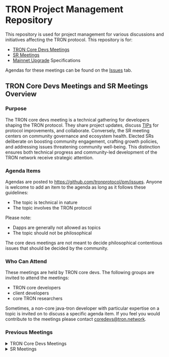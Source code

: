 # TRON Project Management Repository

This repository is used for project management for various discussions and initiatives affecting the TRON protocol.
This repository is for:

- [TRON Core Devs Meetings](https://github.com/tronprotocol/pm/tree/master/TRON%20Core%20Devs%20Meetings)
- [SR Meetings](https://github.com/tronprotocol/pm/tree/master/SR%20Meetings)
- [Mainnet Upgrade](https://github.com/tronprotocol/pm/tree/master/Mainnet%20Upgrade%20Archive) Specifications

Agendas for these meetings can be found on the [Issues](https://github.com/tronprotocol/pm/issues) tab. 

## TRON Core Devs Meetings and SR Meetings Overview

### Purpose
The TRON core devs meeting is a technical gathering for developers shaping the TRON protocol. They share project updates, discuss [TIPs](https://github.com/tronprotocol/tips) for protocol improvements, and collaborate. Conversely, the SR meeting centers on community governance and ecosystem health. Elected SRs deliberate on boosting community engagement, crafting growth policies, and addressing issues threatening community well-being. This distinction ensures both technical progress and community-led development of the TRON network receive strategic attention.

### Agenda Items
Agendas are posted to https://github.com/tronprotocol/pm/issues. Anyone is welcome to add an item to the agenda as long as it follows these guidelines:

- The topic is technical in nature
- The topic involves the TRON protocol

Please note: 

- Dapps are generally not allowed as topics 
- The topic should not be philosophical

The core devs meetings are not meant to decide philosophical contentious issues that should be decided by the community.

### Who Can Attend
These meetings are held by TRON core devs. The following groups are invited to attend the meetings:

- TRON core developers 
- client developers
- core TRON researchers  

Sometimes, a non-core java-tron developer with particular expertise on a topic is invited on to discuss a specific agenda item. If you feel you would contribute to the meetings please contact coredevs@tron.network.

### Previous Meetings

<details>
<summary> TRON Core Devs Meetings </summary>

 №  | Date                             | Adgenda        |Notes          | Recording            |
--- | -------------------------------- |:--------------:|:--------------:|:--------------------:|
 1  | Wed, 15 Jan, 2020 07:00 UTC      | [agenda](https://github.com/tronprotocol/pm/issues/1) | [notes](https://github.com/tronprotocol/pm/blob/master/TRON%20Core%20Devs%20Meetings/Meeting%2001.md) | [video](https://www.youtube.com/watch?v=-kHiycFhnf8) |
 2  | Mon, 17 Feb, 2020 07:00 UTC      | [agenda](https://github.com/tronprotocol/pm/issues/3) | [notes](https://github.com/tronprotocol/pm/blob/master/TRON%20Core%20Devs%20Meetings/Meeting%2002.md) | [video](https://www.youtube.com/watch?v=ms3D8zL9_Dk) |
 3  | Mon, 02 Mar, 2020 07:00 UTC      | [agenda](https://github.com/tronprotocol/pm/issues/4) | [notes](https://github.com/tronprotocol/pm/blob/master/TRON%20Core%20Devs%20Meetings/Meeting%2003.md) | [video](https://www.youtube.com/watch?v=aegtFI4D_c0)  |
 4  | Mon, 16 Mar, 2020 09:00 UTC      | [agenda](https://github.com/tronprotocol/pm/issues/5) | [notes](https://github.com/tronprotocol/pm/blob/master/TRON%20Core%20Devs%20Meetings/Meeting%2004.md) | [video](https://www.youtube.com/watch?v=hf_kpDRteB4)  |
 5  | Mon, 13 Apr, 2020 09:00 UTC      | [agenda](https://github.com/tronprotocol/pm/issues/6) | [notes](https://github.com/tronprotocol/pm/blob/master/TRON%20Core%20Devs%20Meetings/Meeting%2005.md) | [video](https://www.youtube.com/watch?v=GAi-I2MlGgM&t=11s)
 6  | Thur, 30 Apr, 2020 09:00 UTC     | [agenda](https://github.com/tronprotocol/pm/issues/7) | [notes](https://github.com/tronprotocol/pm/blob/master/TRON%20Core%20Devs%20Meetings/Meeting%2006.md) | [video](https://www.youtube.com/watch?v=xXY7kf4tV-Q&feature=youtu.be)
 7  | Tues, 16 Jun, 2020 09:00 UTC     | [agenda](https://github.com/tronprotocol/pm/issues/8) | [notes](https://github.com/tronprotocol/pm/blob/master/TRON%20Core%20Devs%20Meetings/Meeting%2007.md) | [video](https://www.youtube.com/watch?v=fY6sG285ee4)
 8  | Tues, 11 Aug, 2020 09:00 UTC     | [agenda](https://github.com/tronprotocol/pm/issues/11) | [notes](https://github.com/tronprotocol/pm/blob/master/TRON%20Core%20Devs%20Meetings/Meeting%2008.md) | [video](https://youtu.be/EX63qtcvNAc)
 9  | Thu, 24 Sep, 2020 09:00 UTC     | [agenda](https://github.com/tronprotocol/pm/issues/14) | [notes](https://github.com/tronprotocol/pm/blob/master/TRON%20Core%20Devs%20Meetings/Meeting%2009.md) | [video](https://youtu.be/jq_tvSXnXss)
 10 | Wed, 20 Jan. 2021 09:00 UTC     | [agenda](https://github.com/tronprotocol/pm/issues/15) | [notes](https://github.com/tronprotocol/pm/blob/master/SR%20Meetings/SR%20Meeting%2002.md) | NA
 11 | Thu, 20 May 2021 09:00 UTC     | [agenda](https://github.com/tronprotocol/pm/issues/17) | [notes](https://github.com/tronprotocol/pm/blob/master/SR%20Meetings/SR%20Meeting%2003.md) | NA
 12 | Thu, 11 Aug. 2021 09:00 UTC     | [agenda](https://github.com/tronprotocol/pm/issues/19) | [notes](https://github.com/tronprotocol/pm/blob/master/SR%20Meetings/SR%20Meeting%2004.md) | NA
 13 | Wed, 26 Oct. 2022 09:00 UTC     | [agenda](https://github.com/tronprotocol/pm/issues/30) | [notes](https://github.com/tronprotocol/pm/blob/master/SR%20Meetings/SR%20Meeting%2005.md) | NA
 14 | Wed, 08 Feb. 2023 09:00 UTC     | [agenda](https://github.com/tronprotocol/pm/issues/37) | [notes](https://github.com/tronprotocol/pm/blob/master/SR%20Meetings/SR%20Meeting%2006.md) | NA
 15 | Wed, 07 Jun. 2023 09:00 UTC     | [agenda](https://github.com/tronprotocol/pm/issues/50) | [notes](https://github.com/tronprotocol/pm/blob/master/TRON%20Core%20Devs%20Meetings/Meeting%2010.md) | NA
 16 | Wed, 19 Jul. 2023 09:00 UTC     | [agenda](https://github.com/tronprotocol/pm/issues/60) | [notes](https://github.com/tronprotocol/pm/blob/master/TRON%20Core%20Devs%20Meetings/Wallet%20Devs%20Meeting%2001.md) | NA
 17 | Fri, 02 Feb. 2024 07:00 UTC     | [agenda](https://github.com/tronprotocol/pm/issues/72) | [notes](https://github.com/tronprotocol/pm/blob/master/TRON%20Core%20Devs%20Meetings/Meeting%2011.md) | NA
 18 | Fri, 08 Mar. 2024 07:00 UTC     | [agenda](https://github.com/tronprotocol/pm/issues/75) | [notes](https://github.com/tronprotocol/pm/blob/master/TRON%20Core%20Devs%20Meetings/Meeting%2012.md) | NA
 19 | Thu, 21 Mar. 2024 07:00 UTC     | [agenda](https://github.com/tronprotocol/pm/issues/78) | [notes](https://github.com/tronprotocol/pm/blob/master/TRON%20Core%20Devs%20Meetings/Meeting%2013.md) | NA
 20 | Thu, 11 Apr. 2024 07:00 UTC     | [agenda](https://github.com/tronprotocol/pm/issues/82) | [notes](https://github.com/tronprotocol/pm/blob/master/TRON%20Core%20Devs%20Meetings/Meeting%2014.md) | NA
 21 | Thu, 25 Apr. 2024 07:00 UTC     | [agenda](https://github.com/tronprotocol/pm/issues/86) | [notes](https://github.com/tronprotocol/pm/blob/master/TRON%20Core%20Devs%20Meetings/Meeting%2015.md) | NA
 22 | Thu, 16 May 2024 07:00 UTC     | [agenda](https://github.com/tronprotocol/pm/issues/91) | [notes](https://github.com/tronprotocol/pm/blob/master/TRON%20Core%20Devs%20Meetings/Meeting%2016.md) | NA
 23 | Thu, 30 May 2024 07:00 UTC     | [agenda](https://github.com/tronprotocol/pm/issues/93) | [notes](https://github.com/tronprotocol/pm/blob/master/TRON%20Core%20Devs%20Meetings/Meeting%2017.md) | NA
 24 | Thu, 13 Jun. 2024 07:00 UTC     | [agenda](https://github.com/tronprotocol/pm/issues/94) | [notes](https://github.com/tronprotocol/pm/blob/master/TRON%20Core%20Devs%20Meetings/Meeting%2018.md) | NA
 25 | Thu, 04 Jul. 2024 07:00 UTC     | [agenda](https://github.com/tronprotocol/pm/issues/95) | [notes](https://github.com/tronprotocol/pm/blob/master/TRON%20Core%20Devs%20Meetings/Meeting%2019.md) | NA
 26 | Thu, 18 Jul. 2024 07:00 UTC     | [agenda](https://github.com/tronprotocol/pm/issues/96) | [notes](https://github.com/tronprotocol/pm/blob/master/TRON%20Core%20Devs%20Meetings/Meeting%2020.md) | NA
 27 | Thu, 08 Aug. 2024 07:00 UTC     | [agenda](https://github.com/tronprotocol/pm/issues/97) | [notes](https://github.com/tronprotocol/pm/blob/master/TRON%20Core%20Devs%20Meetings/Meeting%2021.md) | NA
 28 | Thu, 22 Aug. 2024 07:00 UTC     | [agenda](https://github.com/tronprotocol/pm/issues/99) | [notes](https://github.com/tronprotocol/pm/blob/master/TRON%20Core%20Devs%20Meetings/Meeting%2022.md) | NA
 29 | Thu, 05 Sep. 2024 07:00 UTC     | [agenda](https://github.com/tronprotocol/pm/issues/100) | [notes](https://github.com/tronprotocol/pm/blob/master/TRON%20Core%20Devs%20Meetings/Meeting%2023.md) | NA
 30 | Thu, 26 Sep. 2024 07:00 UTC     | [agenda](https://github.com/tronprotocol/pm/issues/101) | [notes](https://github.com/tronprotocol/pm/blob/master/TRON%20Core%20Devs%20Meetings/Meeting%2024.md) | NA
 31 | Thu, 24 Oct. 2024 07:00 UTC     | [agenda](https://github.com/tronprotocol/pm/issues/102) | [notes](https://github.com/tronprotocol/pm/blob/master/TRON%20Core%20Devs%20Meetings/Meeting%2025.md) | NA
 32 | Thu, 07 Nov. 2024 06:00 UTC     | [agenda](https://github.com/tronprotocol/pm/issues/104) | [notes](https://github.com/tronprotocol/pm/blob/master/TRON%20Core%20Devs%20Meetings/Meeting%2026.md) | NA
 33 | Thu, 21 Nov. 2024 06:00 UTC     | [agenda](https://github.com/tronprotocol/pm/issues/105) | [notes](https://github.com/tronprotocol/pm/blob/master/TRON%20Core%20Devs%20Meetings/Meeting%2027.md) | NA
 34 | Thu, 05 Dec. 2024 06:00 UTC     | [agenda](https://github.com/tronprotocol/pm/issues/106) | [notes](https://github.com/tronprotocol/pm/blob/master/TRON%20Core%20Devs%20Meetings/Meeting%2028.md) | NA
 35 | Thu, 19 Dec. 2024 06:00 UTC     | [agenda](https://github.com/tronprotocol/pm/issues/107) | [notes](https://github.com/tronprotocol/pm/blob/master/TRON%20Core%20Devs%20Meetings/Meeting%2029.md) | NA
 36 | Thu, 09 Jan. 2025 06:00 UTC     | [agenda](https://github.com/tronprotocol/pm/issues/108) | [notes](https://github.com/tronprotocol/pm/blob/master/TRON%20Core%20Devs%20Meetings/Meeting%2030.md) | NA
 37 | Wed, 26 Feb. 2025 06:00 UTC     | [agenda](https://github.com/tronprotocol/pm/issues/112) | [notes](https://github.com/tronprotocol/pm/blob/master/TRON%20Core%20Devs%20Meetings/Meeting%2031.md) | NA
 38 | Wed, 12 Mar. 2025 06:00 UTC     | [agenda](https://github.com/tronprotocol/pm/issues/114) | [notes](https://github.com/tronprotocol/pm/blob/master/TRON%20Core%20Devs%20Meetings/Meeting%2032.md) | NA
 39 | Wed, 02 Apr. 2025 06:00 UTC     | [agenda](https://github.com/tronprotocol/pm/issues/116) | [notes](https://github.com/tronprotocol/pm/blob/master/TRON%20Core%20Devs%20Meetings/Meeting%2033.md) | NA 
 40 | Wed, 16 Apr. 2025 06:00 UTC     | [agenda](https://github.com/tronprotocol/pm/issues/120) | [notes](https://github.com/tronprotocol/pm/blob/master/TRON%20Core%20Devs%20Meetings/Meeting%2034.md) | NA 
 41 | Fri, 18 Apr. 2025 06:00 UTC     | [agenda](https://github.com/tronprotocol/pm/issues/121) | [notes](https://github.com/tronprotocol/pm/blob/master/TRON%20Core%20Devs%20Meetings/Meeting%2035.md) | NA 
 42 | Thu, 24 Apr. 2025 06:00 UTC     | [agenda](https://github.com/tronprotocol/pm/issues/122) | [notes](https://github.com/tronprotocol/pm/blob/master/TRON%20Core%20Devs%20Meetings/Meeting%2036.md) | NA
 43 | Thu, 08 May  2025 06:00 UTC     | [agenda](https://github.com/tronprotocol/pm/issues/129) | [notes](https://github.com/tronprotocol/pm/blob/master/TRON%20Core%20Devs%20Meetings/Wallet%20Devs%20Meeting%2002.md) | NA 
 44 | Tue, 13 May  2025 06:00 UTC     | [agenda](https://github.com/tronprotocol/pm/issues/127) | [notes](https://github.com/tronprotocol/pm/blob/master/TRON%20Core%20Devs%20Meetings/Meeting%2037.md) | NA
 45 | Wed, 28 May  2025 06:00 UTC     | [agenda](https://github.com/tronprotocol/pm/issues/136) | [notes](https://github.com/tronprotocol/pm/blob/master/TRON%20Core%20Devs%20Meetings/Meeting%2038.md) | NA

</details>

<details>
<summary> SR Meetings </summary>

 №  | Date                             | Adgenda        |Notes          | Recording            |
--- | -------------------------------- |:--------------:|:--------------:|:--------------------:|
 2  | Wed, 20 Jan, 2021 09:00 UTC      | [agenda](https://github.com/tronprotocol/pm/issues/15) | [notes](https://github.com/tronprotocol/pm/blob/master/SR%20Meetings/SR%20Meeting%2002.md) | NA |
 3  | Thur, 20 May, 2021 09:00 UTC      | [agenda](https://github.com/tronprotocol/pm/issues/17) | [notes](https://github.com/tronprotocol/pm/blob/master/SR%20Meetings/SR%20Meeting%2003.md) | NA |
 4  | Wed, 11 Aug, 2021 09:00 UTC      | [agenda](https://github.com/tronprotocol/pm/issues/19) | [notes](https://github.com/tronprotocol/pm/blob/master/SR%20Meetings/SR%20Meeting%2004.md) | NA |
 5  | Wed, 26 Oct, 2022 09:00 UTC      | [agenda](https://github.com/tronprotocol/pm/issues/30) | [notes](https://github.com/tronprotocol/pm/blob/master/SR%20Meetings/SR%20Meeting%2005.md) | NA |
 6  | Wed, 08 Feb, 2023 09:00 UTC      | [agenda](https://github.com/tronprotocol/pm/issues/6) | [notes](https://github.com/tronprotocol/pm/blob/master/SR%20Meetings/SR%20Meeting%2006.md) | NA |

</details>
